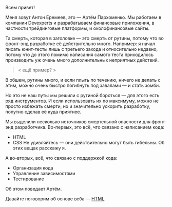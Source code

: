Всем привет!

Меня зовут Антон Еремеев, это — Артём Пархоменко. Мы работаем в компании Devexperts и разрабатываем финансовые приложения, в частности трейдинговые платформы, и околофинансовые сайты.

Та смерть, которая в заголовке — это смерть от рутины, потому что во фронт-энд разработке её действительно много. Например: я начал писать юнит-тесты лишь с третьего захода и относительно недавно, потому что до этого помимо написания самого теста приходилось производить уж очень много дополнительных неприятных действий.
> < ещё пример? >

В обшем, рутины много, и если плыть по течению, ничего не делать с этим, можно очень быстро погибнуть под завалами — и стать зомби.

Но это не наш путь: мы решили с рутиной бороться — для этого есть ряд инструментов. И если использовать их по максимуму, можно не просто избежать смерти, но и значительно ускорить разработку, попутно сделав её куда приятнее.

Мы выделили несколько источников смертельной опасности для фронт-энд разработчика. Во-первых, это всё, что связано с написанием кода:
* HTML
* CSS
Не удивляйтесь — они действительно могут быть гибельны. Об этих вещах расскажу я.

А во-вторых, всё, что связано с поддержкой кода:
* Организация кода
* Управление зависимостями
* Тестирование

Об этом поведает Артём.

Давайте поговорим об основе веба — [HTML](assemble.md).
